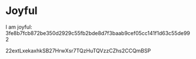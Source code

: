 # Joyful

I am joyful: 3fe8b7fcb872be350d2929c55fb2bde8d7f3baab9cef05cc141f1d63c55de992


22extLxekaxhkSB27HrwXsr7TQzHuTQVzzCZhs2CCQmBSP